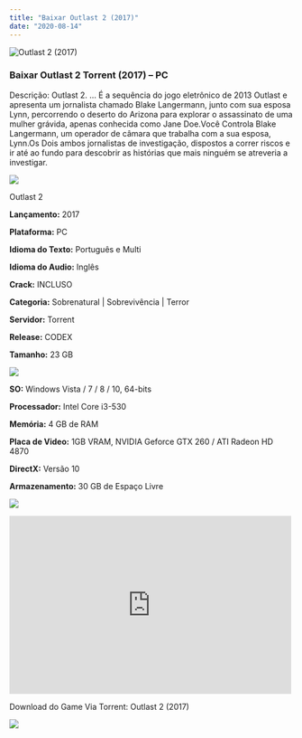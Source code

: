 ```yaml
---
title: "Baixar Outlast 2 (2017)"
date: "2020-08-14"
---
```


![Outlast 2 (2017)](https://1.bp.blogspot.com/-nLcY76Hk61c/XtVL-RIhN9I/AAAAAAAAAcg/vkVrSkQLXrcTimNLga6o_UHFWrRnYhdrACNcBGAsYHQ/s320/poster.jpg "Outlast 2 (2017)")

### Baixar Outlast 2 Torrent (2017) – PC

Descrição: Outlast 2. … É a sequência do jogo eletrônico de 2013 Outlast e apresenta um jornalista chamado Blake Langermann, junto com sua esposa Lynn, percorrendo o deserto do Arizona para explorar o assassinato de uma mulher grávida, apenas conhecida como Jane Doe.Você Controla Blake Langermann, um operador de câmara que trabalha com a sua esposa, Lynn.Os Dois ambos jornalistas de investigação, dispostos a correr riscos e ir até ao fundo para descobrir as histórias que mais ninguém se atreveria a investigar.

![](https://1.bp.blogspot.com/-XIAoZor_ewQ/Xt6k8H1cWZI/AAAAAAAAAi0/oGRR_ah4Rf449lfQQZDiX_22jAu7LLnJACPcBGAYYCw/s400/Bot{1e4a638742c4ba6e593ba415a1cdf07bd8fcfe8eb821de52635c6c59191c9881}25C3{1e4a638742c4ba6e593ba415a1cdf07bd8fcfe8eb821de52635c6c59191c9881}25A3o{1e4a638742c4ba6e593ba415a1cdf07bd8fcfe8eb821de52635c6c59191c9881}2Bde{1e4a638742c4ba6e593ba415a1cdf07bd8fcfe8eb821de52635c6c59191c9881}2BInforma{1e4a638742c4ba6e593ba415a1cdf07bd8fcfe8eb821de52635c6c59191c9881}25C3{1e4a638742c4ba6e593ba415a1cdf07bd8fcfe8eb821de52635c6c59191c9881}25A7{1e4a638742c4ba6e593ba415a1cdf07bd8fcfe8eb821de52635c6c59191c9881}25C3{1e4a638742c4ba6e593ba415a1cdf07bd8fcfe8eb821de52635c6c59191c9881}25B5es.jpg)

Outlast 2

**Lançamento:** 2017

**Plataforma:** PC

**Idioma do Texto:** Português e Multi

**Idioma do Audio:** Inglês

**Crack:** INCLUSO

**Categoria:** Sobrenatural | Sobrevivência | Terror

**Servidor:** Torrent

**Release:** CODEX

**Tamanho:** 23 GB

![](https://1.bp.blogspot.com/-h4INo_OBwls/Xt6lEEMpxNI/AAAAAAAAAi4/JjyyoRDYOagV83dzmOlHFitCwsklVMs6ACPcBGAYYCw/s400/Bot{1e4a638742c4ba6e593ba415a1cdf07bd8fcfe8eb821de52635c6c59191c9881}25C3{1e4a638742c4ba6e593ba415a1cdf07bd8fcfe8eb821de52635c6c59191c9881}25A3o{1e4a638742c4ba6e593ba415a1cdf07bd8fcfe8eb821de52635c6c59191c9881}2Bde{1e4a638742c4ba6e593ba415a1cdf07bd8fcfe8eb821de52635c6c59191c9881}2BRequisitos.jpg)

**SO:** Windows Vista / 7 / 8 / 10, 64-bits

**Processador:** Intel Core i3-530

**Memória:** 4 GB de RAM

**Placa de Video:** 1GB VRAM, NVIDIA Geforce GTX 260 / ATI Radeon HD 4870

**DirectX:** Versão 10

**Armazenamento:** 30 GB de Espaço Livre

![](https://1.bp.blogspot.com/-rcYyVsnA81c/Xt6lZMZ2XiI/AAAAAAAAAjA/1MF2KKFyKSoUtwrodSDJRdpQoMNmnHOhwCPcBGAYYCw/s400/Bot{1e4a638742c4ba6e593ba415a1cdf07bd8fcfe8eb821de52635c6c59191c9881}25C3{1e4a638742c4ba6e593ba415a1cdf07bd8fcfe8eb821de52635c6c59191c9881}25A3o{1e4a638742c4ba6e593ba415a1cdf07bd8fcfe8eb821de52635c6c59191c9881}2Bde{1e4a638742c4ba6e593ba415a1cdf07bd8fcfe8eb821de52635c6c59191c9881}2BTrailer.jpg)

<iframe allow="accelerometer; autoplay; encrypted-media; gyroscope; picture-in-picture" allowfullscreen frameborder="0" height="315" src="https://www.youtube.com/embed/MKrUZ36IVAY" width="500"></iframe>

Download do Game Via Torrent: Outlast 2 (2017)

[![](https://1.bp.blogspot.com/-Rkir3Cy7E90/XthUbQKV_OI/AAAAAAAAAgU/q6xV1k8mreQnsOAbeImqH6Qi8ahsN2LpACPcBGAYYCw/s1600/Bot{1e4a638742c4ba6e593ba415a1cdf07bd8fcfe8eb821de52635c6c59191c9881}25C3{1e4a638742c4ba6e593ba415a1cdf07bd8fcfe8eb821de52635c6c59191c9881}25A3o{1e4a638742c4ba6e593ba415a1cdf07bd8fcfe8eb821de52635c6c59191c9881}2Bde{1e4a638742c4ba6e593ba415a1cdf07bd8fcfe8eb821de52635c6c59191c9881}2BDownload.jpg)](1aaa2810563933b7d3b9bf5e1e0dd5a1ae38fa79&dn=Outlast+2-CODEX&tr=udp{1e4a638742c4ba6e593ba415a1cdf07bd8fcfe8eb821de52635c6c59191c9881}3A{1e4a638742c4ba6e593ba415a1cdf07bd8fcfe8eb821de52635c6c59191c9881}2F{1e4a638742c4ba6e593ba415a1cdf07bd8fcfe8eb821de52635c6c59191c9881}2Ftracker.leechers-paradise.org{1e4a638742c4ba6e593ba415a1cdf07bd8fcfe8eb821de52635c6c59191c9881}3A6969&tr=udp{1e4a638742c4ba6e593ba415a1cdf07bd8fcfe8eb821de52635c6c59191c9881}3A{1e4a638742c4ba6e593ba415a1cdf07bd8fcfe8eb821de52635c6c59191c9881}2F{1e4a638742c4ba6e593ba415a1cdf07bd8fcfe8eb821de52635c6c59191c9881}2Fzer0day.ch{1e4a638742c4ba6e593ba415a1cdf07bd8fcfe8eb821de52635c6c59191c9881}3A1337&tr=udp{1e4a638742c4ba6e593ba415a1cdf07bd8fcfe8eb821de52635c6c59191c9881}3A{1e4a638742c4ba6e593ba415a1cdf07bd8fcfe8eb821de52635c6c59191c9881}2F{1e4a638742c4ba6e593ba415a1cdf07bd8fcfe8eb821de52635c6c59191c9881}2Fopen.demonii.com{1e4a638742c4ba6e593ba415a1cdf07bd8fcfe8eb821de52635c6c59191c9881}3A1337&tr=udp{1e4a638742c4ba6e593ba415a1cdf07bd8fcfe8eb821de52635c6c59191c9881}3A{1e4a638742c4ba6e593ba415a1cdf07bd8fcfe8eb821de52635c6c59191c9881}2F{1e4a638742c4ba6e593ba415a1cdf07bd8fcfe8eb821de52635c6c59191c9881}2Ftracker.coppersurfer.tk{1e4a638742c4ba6e593ba415a1cdf07bd8fcfe8eb821de52635c6c59191c9881}3A6969&tr=udp{1e4a638742c4ba6e593ba415a1cdf07bd8fcfe8eb821de52635c6c59191c9881}3A{1e4a638742c4ba6e593ba415a1cdf07bd8fcfe8eb821de52635c6c59191c9881}2F{1e4a638742c4ba6e593ba415a1cdf07bd8fcfe8eb821de52635c6c59191c9881}2Fexodus.desync.com{1e4a638742c4ba6e593ba415a1cdf07bd8fcfe8eb821de52635c6c59191c9881}3A6969)
